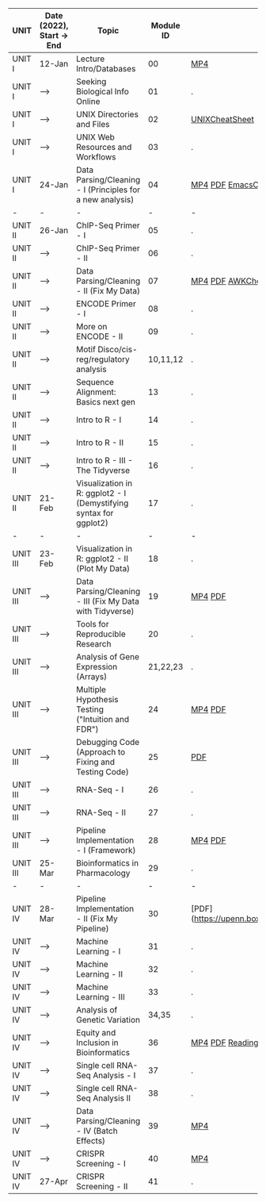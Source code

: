 | UNIT     | Date (2022), Start -> End | Topic                                                             | Module ID  | Add'l Content |
|----------|-------------|-------------------------------------------------------------------|----------|------------------|
| UNIT I   | 12-Jan      | Lecture Intro/Databases                                           | 00       | [MP4](https://upenn.box.com/s/1282i9qpwpl91oh4o7xuqzni2u1q8lyi)              |
| UNIT I   | -->         | Seeking Biological Info Online                                    | 01       | .                |
| UNIT I   | -->         | UNIX Directories and Files                                        | 02       | [UNIXCheatSheet](https://upenn.box.com/s/wgr9xzqg7tlfdpc1iogen47erm7ivd8t)                |
| UNIT I   | -->         | UNIX Web Resources and Workflows                                  | 03       | .                |
| UNIT I   | 24-Jan      | Data Parsing/Cleaning - I (Principles for a new analysis)         | 04       | [MP4](https://upenn.box.com/s/wfudx62389oxiw51a1nimxm21yi2pymy) [PDF](https://upenn.box.com/s/05d52ygkvwe4d7dcsl9q3cmthr6jgije) [EmacsCheatSheet](https://upenn.box.com/s/tmgvvcl1mdng188ls8q5m0bkdy54z4wb)            |
|-|-|-|-|-|
| UNIT II  | 26-Jan      | ChIP-Seq Primer - I                                               | 05       | .                |
| UNIT II  | -->         | ChIP-Seq Primer - II                                              | 06       | .                |
| UNIT II  | -->         | Data Parsing/Cleaning - II (Fix My Data)                          | 07       | [MP4](https://upenn.box.com/s/m5zzehd0aol0c9v50xhzze45qnzruwij) [PDF](https://upenn.box.com/s/e8pxuarsvfp22f00nppv53dspvztboqj) [AWKCheatSheet](https://upenn.box.com/s/o7us6ydc8gogyexdge2igzefqdz81nv6)             |
| UNIT II  | -->         | ENCODE Primer - I                                                 | 08       | .                |
| UNIT II  | -->         | More on ENCODE - II                                               | 09       | .                |
| UNIT II  | -->         | Motif Disco/cis-reg/regulatory analysis                           | 10,11,12 | .                |
| UNIT II  | -->         | Sequence Alignment: Basics next gen                               | 13       | .                |
| UNIT II  | -->         | Intro to R - I                                                    | 14       | .                |
| UNIT II  | -->         | Intro to R - II                                                   | 15       | .                |
| UNIT II  | -->         | Intro to R - III - The Tidyverse                                  | 16       | .                |
| UNIT II  | 21-Feb      | Visualization in R: ggplot2 - I (Demystifying syntax for ggplot2) | 17       | .                |
|-|-|-|-|-|
| UNIT III | 23-Feb      | Visualization in R: ggplot2 - II (Plot My Data)                   | 18       | .                |
| UNIT III | -->         | Data Parsing/Cleaning - III (Fix My Data with Tidyverse)          | 19       | [MP4](https://upenn.box.com/s/02qsp4alm1rf1tb6z34pucml90xpycg3) [PDF](https://upenn.box.com/s/bhgstgq1x39q1m0fal1bzuyiirbd81oj)              |
| UNIT III | -->         | Tools for Reproducible Research                                   | 20       | .                |
| UNIT III | -->         | Analysis of Gene Expression (Arrays)                              | 21,22,23 | .                |
| UNIT III | -->         | Multiple Hypothesis Testing ("Intuition and FDR")                 | 24       | [MP4](https://upenn.box.com/s/wnnpbhwqo7groreq72xbde239g16d5il) [PDF](https://upenn.box.com/s/onauf1mthws4c58ho8tsy4ol6aiph1kk)             |
| UNIT III | -->         | Debugging Code (Approach to Fixing and Testing Code)              | 25       | [PDF](https://upenn.box.com/s/tmgvvcl1mdng188ls8q5m0bkdy54z4wb)              |
| UNIT III | -->         | RNA-Seq - I                                                       | 26       | .                |
| UNIT III | -->         | RNA-Seq - II                                                      | 27       | .                |
| UNIT III | -->         | Pipeline Implementation - I (Framework)                           | 28       | [MP4](https://upenn.box.com/s/jgy3m8bhjgpgsbo82t1c1obx57trlr4u) [PDF](https://upenn.box.com/s/ktjiyh01n9cte6qdosep7q869sdjydd6)             |
| UNIT III | 25-Mar      | Bioinformatics in Pharmacology                                    | 29       | .                |
|-|-|-|-|-|
| UNIT IV  | 28-Mar      | Pipeline Implementation - II (Fix My Pipeline)                    | 30       | [PDF] (https://upenn.box.com/s/jd52ndvjt6f0j05gucyix8jrksdcms7h)                |
| UNIT IV  | -->         | Machine Learning - I                                              | 31       | .                |
| UNIT IV  | -->         | Machine Learning - II                                             | 32       | .                |
| UNIT IV  | -->         | Machine Learning - III                                            | 33       | .                |
| UNIT IV  | -->         | Analysis of Genetic Variation                                     | 34,35    | .                |
| UNIT IV  | -->         | Equity and Inclusion in Bioinformatics                            | 36       | [MP4](https://upenn.box.com/s/quq8an9d5330zta99ibzwrak37iynvg2) [PDF](https://upenn.box.com/s/0kyap6he0n6anep0ln7zf4rr0u0ksfhy) [Readings](https://upenn.box.com/s/uziygbc3w0npttq9j3gldgi09mqroszo)               |
| UNIT IV  | -->         | Single cell RNA-Seq Analysis - I                                  | 37       | .                |
| UNIT IV  | -->         | Single cell RNA-Seq Analysis II                                   | 38       | .                |
| UNIT IV  | -->         | Data Parsing/Cleaning - IV (Batch Effects)                        | 39       | [MP4](https://upenn.box.com/s/7h08hy5i874tyep3v1o3gfhpzix2c4kp)              |
| UNIT IV  | -->         | CRISPR Screening - I                                              | 40       | [MP4](https://upenn.box.com/s/ltyagoksl1ea1ebxu0omekljezgssu67)              |
| UNIT IV  | 27-Apr      | CRISPR Screening - II                                             | 41       | .                |
